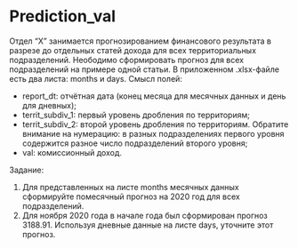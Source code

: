 # Prediction_val
Отдел “X” занимается прогнозированием финансового результата в разрезе до отдельных статей дохода для всех территориальных подразделений. 
Неободимо сформировать прогноз для всех подразделений на примере одной статьи.
В приложенном .xlsx-файле есть два листа: months и days. Смысл полей:
- report_dt: отчётная дата (конец месяца для месячных данных и день для дневных);
- territ_subdiv_1: первый уровень дробления по территориям;
- territ_subdiv_2: второй уровень дробления по территориям. Обратите внимание на нумерацию: в разных подразделениях первого уровня содержится разное число подразделений второго уровня;
- val: комиссионный доход.

Задание:
1.	Для представленных на листе months месячных данных сформируйте помесячный прогноз на 2020 год для всех подразделений.
2.	Для ноября 2020 года в начале года был сформирован прогноз 3188.91. Используя дневные данные на листе days, уточните этот прогноз.

